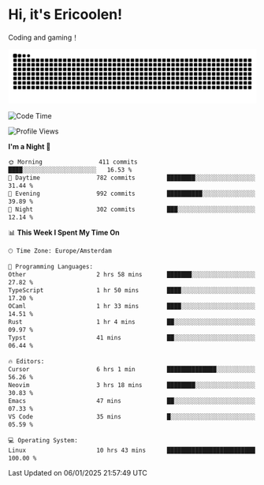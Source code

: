 # Hi, it's Ericoolen!
Coding and gaming！

<picture>
  <source media="(prefers-color-scheme: dark)" srcset="https://raw.githubusercontent.com/Eric-Song-Nop/Eric-Song-Nop/output/github-contribution-grid-snake-dark.svg">
  <source media="(prefers-color-scheme: light)" srcset="https://raw.githubusercontent.com/Eric-Song-Nop/Eric-Song-Nop/output/github-contribution-grid-snake.svg">
  <img alt="github contribution grid snake animation" src="https://raw.githubusercontent.com/Eric-Song-Nop/Eric-Song-Nop/output/github-contribution-grid-snake.svg">
</picture>

<!--START_SECTION:waka-->
![Code Time](http://img.shields.io/badge/Code%20Time-1%2C729%20hrs%207%20mins-blue)

![Profile Views](http://img.shields.io/badge/Profile%20Views-0-blue)

**I'm a Night 🦉** 

```text
🌞 Morning                411 commits         ████░░░░░░░░░░░░░░░░░░░░░   16.53 % 
🌆 Daytime                782 commits         ████████░░░░░░░░░░░░░░░░░   31.44 % 
🌃 Evening                992 commits         ██████████░░░░░░░░░░░░░░░   39.89 % 
🌙 Night                  302 commits         ███░░░░░░░░░░░░░░░░░░░░░░   12.14 % 
```


📊 **This Week I Spent My Time On** 

```text
🕑︎ Time Zone: Europe/Amsterdam

💬 Programming Languages: 
Other                    2 hrs 58 mins       ███████░░░░░░░░░░░░░░░░░░   27.82 % 
TypeScript               1 hr 50 mins        ████░░░░░░░░░░░░░░░░░░░░░   17.20 % 
OCaml                    1 hr 33 mins        ████░░░░░░░░░░░░░░░░░░░░░   14.51 % 
Rust                     1 hr 4 mins         ██░░░░░░░░░░░░░░░░░░░░░░░   09.97 % 
Typst                    41 mins             ██░░░░░░░░░░░░░░░░░░░░░░░   06.44 % 

🔥 Editors: 
Cursor                   6 hrs 1 min         ██████████████░░░░░░░░░░░   56.26 % 
Neovim                   3 hrs 18 mins       ████████░░░░░░░░░░░░░░░░░   30.83 % 
Emacs                    47 mins             ██░░░░░░░░░░░░░░░░░░░░░░░   07.33 % 
VS Code                  35 mins             █░░░░░░░░░░░░░░░░░░░░░░░░   05.59 % 

💻 Operating System: 
Linux                    10 hrs 43 mins      █████████████████████████   100.00 % 
```


 Last Updated on 06/01/2025 21:57:49 UTC
<!--END_SECTION:waka-->
